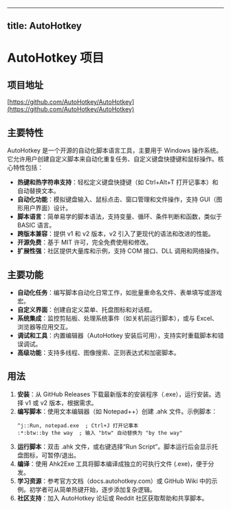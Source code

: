 
---
title: AutoHotkey
---

# AutoHotkey 项目

## 项目地址
[https://github.com/AutoHotkey/AutoHotkey](https://github.com/AutoHotkey/AutoHotkey)

## 主要特性
AutoHotkey 是一个开源的自动化脚本语言工具，主要用于 Windows 操作系统。它允许用户创建自定义脚本来自动化重复任务、自定义键盘快捷键和鼠标操作。核心特性包括：
- **热键和热字符串支持**：轻松定义键盘快捷键（如 Ctrl+Alt+T 打开记事本）和自动替换文本。
- **自动化功能**：模拟键盘输入、鼠标点击、窗口管理和文件操作，支持 GUI（图形用户界面）设计。
- **脚本语言**：简单易学的脚本语法，支持变量、循环、条件判断和函数，类似于 BASIC 语言。
- **跨版本兼容**：提供 v1 和 v2 版本，v2 引入了更现代的语法和改进的性能。
- **开源免费**：基于 MIT 许可，完全免费使用和修改。
- **扩展性强**：社区提供大量库和示例，支持 COM 接口、DLL 调用和网络操作。

## 主要功能
- **自动化任务**：编写脚本自动化日常工作，如批量重命名文件、表单填写或游戏宏。
- **自定义界面**：创建自定义菜单、托盘图标和对话框。
- **系统集成**：监控剪贴板、处理系统事件（如关机前运行脚本），或与 Excel、浏览器等应用交互。
- **调试和工具**：内置编辑器（AutoHotkey 安装后可用），支持实时重载脚本和错误调试。
- **高级功能**：支持多线程、图像搜索、正则表达式和加密脚本。

## 用法
1. **安装**：从 GitHub Releases 下载最新版本的安装程序（.exe），运行安装。选择 v1 或 v2 版本，根据需求。
2. **编写脚本**：使用文本编辑器（如 Notepad++）创建 .ahk 文件。示例脚本：
   ```
   ^j::Run, notepad.exe  ; Ctrl+J 打开记事本
   :*:btw::by the way  ; 输入 "btw" 自动替换为 "by the way"
   ```
3. **运行脚本**：双击 .ahk 文件，或右键选择“Run Script”。脚本运行后会显示托盘图标，可暂停/退出。
4. **编译**：使用 Ahk2Exe 工具将脚本编译成独立的可执行文件 (.exe)，便于分发。
5. **学习资源**：参考官方文档（docs.autohotkey.com）或 GitHub Wiki 中的示例。初学者可从简单热键开始，逐步添加复杂逻辑。
6. **社区支持**：加入 AutoHotkey 论坛或 Reddit 社区获取帮助和共享脚本。